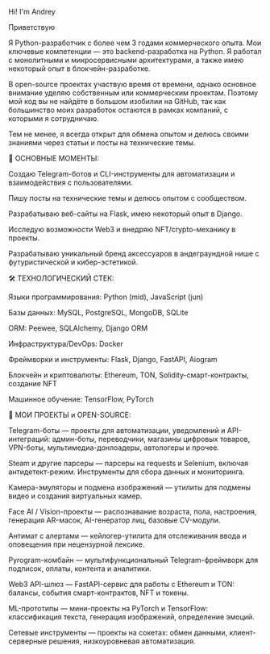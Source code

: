 Hi! I'm Andrey



Приветствую

Я Python-разработчик с более чем 3 годами коммерческого опыта. Мои ключевые компетенции — это backend-разработка на Python. Я работал с монолитными и микросервисными архитектурами, а также имею некоторый опыт в блокчейн-разработке.

В open-source проектах участвую время от времени, однако основное внимание уделяю собственным или коммерческим проектам. Поэтому мой код вы не найдёте в большом изобилии на GitHub, так как большинство моих разработок остаются в рамках компаний, с которыми я сотрудничаю.

Тем не менее, я всегда открыт для обмена опытом и делюсь своими знаниями через статьи и посты на технические темы.



🔑 ОСНОВНЫЕ МОМЕНТЫ:

Создаю Telegram-ботов и CLI-инструменты для автоматизации и взаимодействия с пользователями.

Пишу посты на технические темы и делюсь опытом с сообществом.

Разрабатываю веб-сайты на Flask, имею некоторый опыт в Django.

Исследую возможности Web3 и внедряю NFT/crypto-механику в проекты.

Разрабатываю уникальный бренд аксессуаров в андеграундной нише с футуристической и кибер-эстетикой.

🛠 ТЕХНОЛОГИЧЕСКИЙ СТЕК:

Языки программирования: Python (mid), JavaScript (jun)

Базы данных: MySQL, PostgreSQL, MongoDB, SQLite

ORM: Peewee, SQLAlchemy, Django ORM

Инфраструктура/DevOps: Docker

Фреймворки и инструменты: Flask, Django, FastAPI, Aiogram

Блокчейн и криптовалюты: Ethereum, TON, Solidity-смарт-контракты, создание NFT

Машинное обучение: TensorFlow, PyTorch

💼 МОИ ПРОЕКТЫ и OPEN-SOURCE:



Telegram-боты — проекты для автоматизации, уведомлений и API-интеграций: админ-боты, переводчики, магазины цифровых товаров, VPN-боты, мультимедиа-донлоадеры, автологеры и прочее.

Steam и другие парсеры — парсеры на requests и Selenium, включая антидетект-режим. Инструменты для сбора данных и мониторинга.

Камера-эмуляторы и подмена изображений — утилиты для подмены видео и создания виртуальных камер.

Face AI / Vision-проекты — распознавание возраста, пола, настроения, генерация AR-масок, AI-генератор лиц, базовые CV-модули.

Антимат с алертами — кейлогер-утилита для отслеживания ввода и оповещения при нецензурной лексике.

Pyrogram-комбайн — мультифункциональный Telegram-фреймворк для подписок, оплаты, контента и аналитики.

Web3 API-шлюз — FastAPI-сервис для работы с Ethereum и TON: балансы, события смарт-контрактов, NFT и токены.

ML-прототипы — мини-проекты на PyTorch и TensorFlow: классификация текста, генерация изображений, определение эмоций.

Сетевые инструменты — проекты на сокетах: обмен данными, клиент-серверные решения, низкоуровневая автоматизация.

